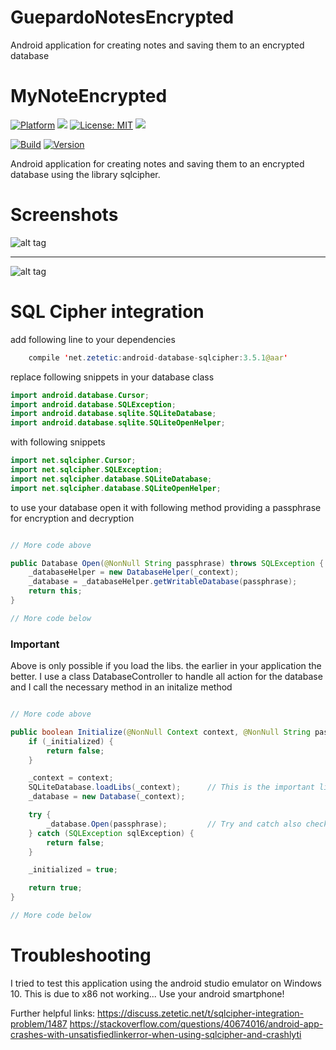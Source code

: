 # GuepardoNotesEncrypted
Android application for creating notes and saving them to an encrypted database

# MyNoteEncrypted

[![Platform](https://img.shields.io/badge/platform-Android-blue.svg)](https://www.android.com)
<a target="_blank" href="https://android-arsenal.com/api?level=21" title="API21+"><img src="https://img.shields.io/badge/API-21+-blue.svg" /></a>
[![License: MIT](https://img.shields.io/badge/License-MIT-blue.svg)](https://opensource.org/licenses/MIT)
<a target="_blank" href="https://www.paypal.me/GuepardoApps" title="Donate using PayPal"><img src="https://img.shields.io/badge/paypal-donate-blue.svg" /></a>

[![Build](https://img.shields.io/badge/build-passing-green.svg)](https://github.com/GuepardoApps/MyNoteEncrypted/tree/master/release)
[![Version](https://img.shields.io/badge/version-v1.0.0.170902-blue.svg)](https://github.com/GuepardoApps/MyNoteEncrypted/tree/master/release/v1.0.0.170902.apk)

Android application for creating notes and saving them to an encrypted database using the library sqlcipher.

# Screenshots

![alt tag](https://github.com/GuepardoApps/MyNoteEncrypted/blob/master/screenshots/header_001.png)
___________________________________

![alt tag](https://github.com/GuepardoApps/MyNoteEncrypted/blob/master/screenshots/header_002.png)

# SQL Cipher integration

add following line to your dependencies

```java
    compile 'net.zetetic:android-database-sqlcipher:3.5.1@aar'
```

replace following snippets in your database class

```java
import android.database.Cursor;
import android.database.SQLException;
import android.database.sqlite.SQLiteDatabase;
import android.database.sqlite.SQLiteOpenHelper;
```

with following snippets

```java
import net.sqlcipher.Cursor;
import net.sqlcipher.SQLException;
import net.sqlcipher.database.SQLiteDatabase;
import net.sqlcipher.database.SQLiteOpenHelper;
```

to use your database open it with following method providing a passphrase for encryption and decryption

```java

// More code above

public Database Open(@NonNull String passphrase) throws SQLException {
	_databaseHelper = new DatabaseHelper(_context);
	_database = _databaseHelper.getWritableDatabase(passphrase);
	return this;
}

// More code below

```

### Important

Above is only possible if you load the libs. the earlier in your application the better.
I use a class DatabaseController to handle  all action for the database and I call the necessary method in an initalize method

```java

// More code above

public boolean Initialize(@NonNull Context context, @NonNull String passphrase) {
	if (_initialized) {
		return false;
	}

	_context = context;
	SQLiteDatabase.loadLibs(_context);		// This is the important line!
	_database = new Database(_context);

	try {
		_database.Open(passphrase);			// Try and catch also checks if the passphrase is valid!
	} catch (SQLException sqlException) {
		return false;
	}

	_initialized = true;

	return true;
}

// More code below

```

# Troubleshooting

I tried to test this application using the android studio emulator on Windows 10. This is due to x86 not working...
Use your android smartphone!

Further helpful links:
https://discuss.zetetic.net/t/sqlcipher-integration-problem/1487
https://stackoverflow.com/questions/40674016/android-app-crashes-with-unsatisfiedlinkerror-when-using-sqlcipher-and-crashlyti